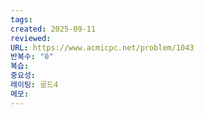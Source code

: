 ```yaml
---
tags:
created: 2025-09-11
reviewed:
URL: https://www.acmicpc.net/problem/1043
반복수: "0"
복습:
중요성:
레이팅: 골드4
메모:
---
```

